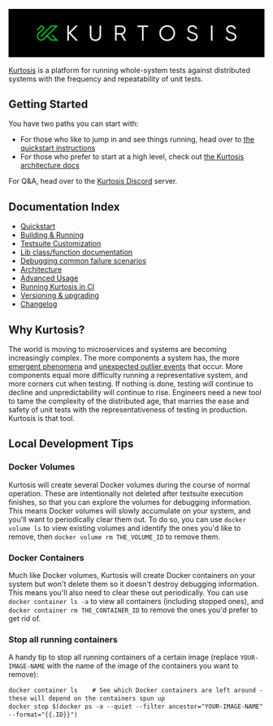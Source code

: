 ![](./images/horizontal-logo.jpg)

[Kurtosis](https://www.kurtosistech.com) is a platform for running whole-system tests against distributed systems with the frequency and repeatability of unit tests.


Getting Started
---------------
You have two paths you can start with:

* For those who like to jump in and see things running, head over to [the quickstart instructions][1]
* For those who prefer to start at a high level, check out [the Kurtosis architecture docs][2]

For Q&A, head over to the [Kurtosis Discord](https://discord.gg/6Jjp9c89z9) server.

Documentation Index
------------------------

* [Quickstart][1]
* [Building & Running](./kurtosis-core/building-and-running)
* [Testsuite Customization](./kurtosis-core/testsuite-customization)
* [Lib class/function documentation](./kurtosis-libs/lib-documentation)
* [Debugging common failure scenarios](./kurtosis-core/debugging-failed-tests)
* [Architecture][2]
* [Advanced Usage](./kurtosis-core/advanced-usage)
* [Running Kurtosis in CI](./kurtosis-core/running-in-ci)
* [Versioning & upgrading](./kurtosis-core/versioning-and-upgrading)
* [Changelog](./kurtosis-core/changelog)

Why Kurtosis?
-------------
The world is moving to microservices and systems are becoming increasingly complex. The more components a system has, the more [emergent phenomena](https://en.wikipedia.org/wiki/Emergence) and [unexpected outlier events](https://en.wikipedia.org/wiki/Black_swan_theory) that occur. More components equal more difficulty running a representative system, and more corners cut when testing. If nothing is done, testing will continue to decline and unpredictability will continue to rise. Engineers need a new tool to tame the complexity of the distributed age, that marries the ease and safety of unit tests with the representativeness of testing in production. Kurtosis is that tool.


Local Development Tips
----------------------
### Docker Volumes
Kurtosis will create several Docker volumes during the course of normal operation. These are intentionally not deleted after testsuite execution finishes, so that you can explore the volumes for debugging information. This means Docker volumes will slowly accumulate on your system, and you'll want to periodically clear them out. To do so, you can use `docker volume ls` to view existing volumes and identify the ones you'd like to remove, then `docker volume rm THE_VOLUME_ID` to remove them.

### Docker Containers
Much like Docker volumes, Kurtosis will create Docker containers on your system but won't delete them so it doesn't destroy debugging information. This means you'll also need to clear these out periodically. You can use `docker container ls -a` to view all containers (including stopped ones), and `docker container rm THE_CONTAINER_ID` to remove the ones you'd prefer to get rid of.

### Stop all running containers
A handy tip to stop all running containers of a certain image (replace `YOUR-IMAGE-NAME` with the name of the image of the containers you want to remove):

```
docker container ls    # See which Docker containers are left around - these will depend on the containers spun up
docker stop $(docker ps -a --quiet --filter ancestor="YOUR-IMAGE-NAME" --format="{{.ID}}")
```

[1]: https://github.com/kurtosis-tech/kurtosis-libs/tree/master#testsuite-quickstart
[2]: ./kurtosis-core/architecture
